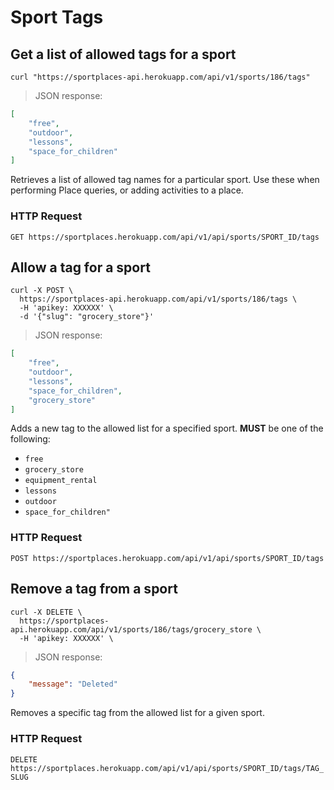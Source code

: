 # Sport Tags

## Get a list of allowed tags for a sport

```shell
curl "https://sportplaces-api.herokuapp.com/api/v1/sports/186/tags"
```

> JSON response:

```json
[
    "free",
    "outdoor",
    "lessons",
    "space_for_children"
]
```

Retrieves a list of allowed tag names for a particular sport. Use these when performing Place queries, or adding
activities to a place.

### HTTP Request

`GET https://sportplaces.herokuapp.com/api/v1/api/sports/SPORT_ID/tags`

## Allow a tag for a sport

```shell
curl -X POST \
  https://sportplaces-api.herokuapp.com/api/v1/sports/186/tags \
  -H 'apikey: XXXXXX' \
  -d '{"slug": "grocery_store"}'
```

> JSON response:

```json
[
    "free",
    "outdoor",
    "lessons",
    "space_for_children",
    "grocery_store"
]
```

Adds a new tag to the allowed list for a specified sport. **MUST** be one of the following:

* `free`
* `grocery_store`
* `equipment_rental`
* `lessons`
* `outdoor`
* `space_for_children"`

### HTTP Request

`POST https://sportplaces.herokuapp.com/api/v1/api/sports/SPORT_ID/tags`

## Remove a tag from a sport

```shell
curl -X DELETE \
  https://sportplaces-api.herokuapp.com/api/v1/sports/186/tags/grocery_store \
  -H 'apikey: XXXXXX' \
```

> JSON response:

```json
{
    "message": "Deleted"
}
```

Removes a specific tag from the allowed list for a given sport.

### HTTP Request

`DELETE https://sportplaces.herokuapp.com/api/v1/api/sports/SPORT_ID/tags/TAG_SLUG`
